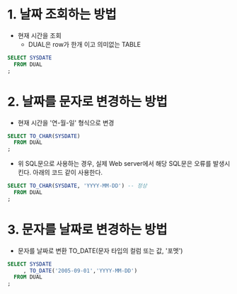 
# 1. 날짜 조회하는 방법

* 현재 시간을 조회
  - DUAL은 row가 한개 이고 의미없는 TABLE
```sql
SELECT SYSDATE
  FROM DUAL
;
```

# 2. 날짜를 문자로 변경하는 방법

* 현재 시간을 '연-월-일' 형식으로 변경

```sql
SELECT TO_CHAR(SYSDATE)
  FROM DUAL
;
```
* 위 SQL문으로 사용하는 경우, 실제 Web server에서 해당 SQL문은 오류를 발생시킨다. 아래의 코드 같이 사용한다.

```sql
SELECT TO_CHAR(SYSDATE, 'YYYY-MM-DD') -- 정상 
  FROM DUAL
;
```

# 3. 문자를 날짜로 변경하는 방법

* 문자를 날짜로 변환 TO_DATE(문자 타입의 컬럼 또는 값, '포멧')

```sql
SELECT SYSDATE 
     , TO_DATE('2005-09-01','YYYY-MM-DD')
  FROM DUAL
;
```
